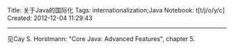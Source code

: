 Title: 关于Java的国际化
Tags: internationalization;Java
Notebook: t[t/j/o/y/c]
Created: 2012-12-04 11:29:43

------

见Cay S. Horstmann: "Core Java: Advanced Features", chapter 5.
